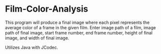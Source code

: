 Film-Color-Analysis
===================

This program will produce a final image where each pixel represents the average color of a frame in the given film. Enter image path of a film, image path of final image, start frame number, end frame number, height of final image, and width of final image. 

Utilizes Java with JCodec.
